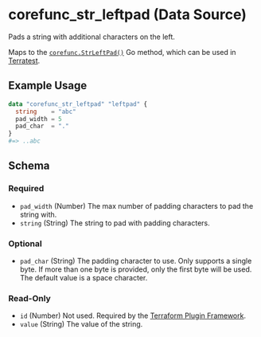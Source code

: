 <!--
---
page_title: "corefunc_str_leftpad Data Source - corefunc"
subcategory: ""
description: |-
  Pads a string with additional characters on the left.
  Maps to the corefunc.StrLeftPad() https://pkg.go.dev/github.com/northwood-labs/terraform-provider-corefunc/corefunc#StrLeftPad Go method, which can be used in Terratest https://terratest.gruntwork.io.
---
-->

# corefunc_str_leftpad (Data Source)

Pads a string with additional characters on the left.

Maps to the [`corefunc.StrLeftPad()`](https://pkg.go.dev/github.com/northwood-labs/terraform-provider-corefunc/corefunc#StrLeftPad) Go method, which can be used in [Terratest](https://terratest.gruntwork.io).

## Example Usage

```terraform
data "corefunc_str_leftpad" "leftpad" {
  string    = "abc"
  pad_width = 5
  pad_char  = "."
}
#=> ..abc
```

<!-- schema generated by tfplugindocs -->
## Schema

### Required

* `pad_width` (Number) The max number of padding characters to pad the string with.
* `string` (String) The string to pad with padding characters.

### Optional

* `pad_char` (String) The padding character to use. Only supports a single byte. If more than one byte is provided, only the first byte will be used. The default value is a space character.

### Read-Only

* `id` (Number) Not used. Required by the [Terraform Plugin Framework](https://developer.hashicorp.com/terraform/plugin/framework).
* `value` (String) The value of the string.

<!-- Preview the provider docs with the Terraform registry provider docs preview tool: https://registry.terraform.io/tools/doc-preview -->
